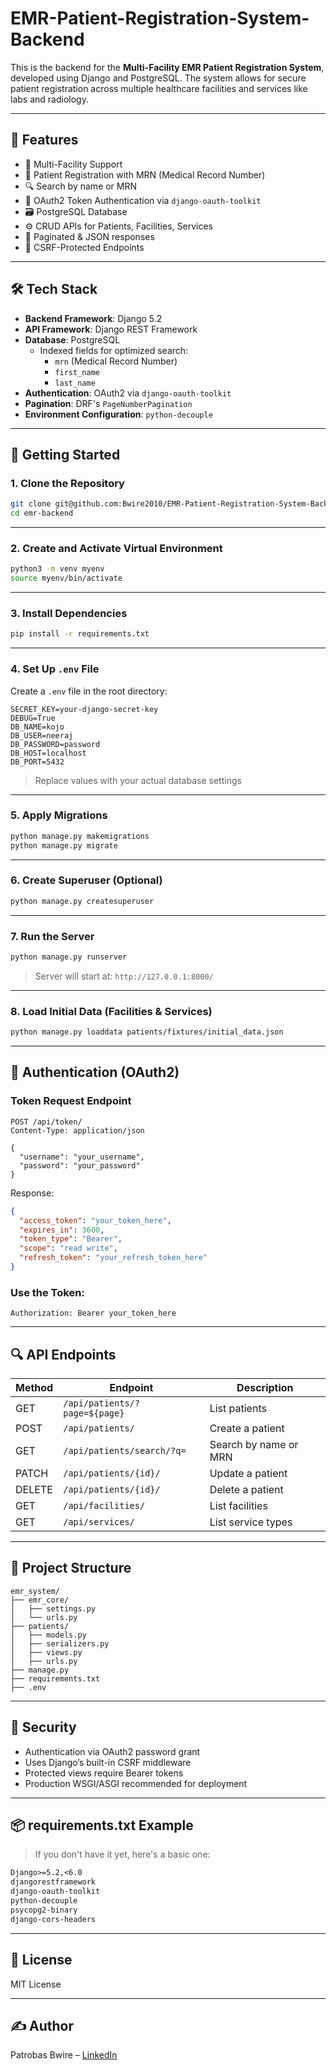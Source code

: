 # EMR-Patient-Registration-System-Backend

This is the backend for the **Multi-Facility EMR Patient Registration System**, developed using Django and PostgreSQL. The system allows for secure patient registration across multiple healthcare facilities and services like labs and radiology.

---

## 🌟 Features

- 🏥 Multi-Facility Support
- 🧍 Patient Registration with MRN (Medical Record Number)
- 🔍 Search by name or MRN
- 🔐 OAuth2 Token Authentication via `django-oauth-toolkit`
- 🗃️ PostgreSQL Database
- ⚙️ CRUD APIs for Patients, Facilities, Services
- 📄 Paginated & JSON responses
- 🔁 CSRF-Protected Endpoints

---

## 🛠 Tech Stack

- **Backend Framework**: Django 5.2
- **API Framework**: Django REST Framework
- **Database**: PostgreSQL
  - Indexed fields for optimized search:
    - `mrn` (Medical Record Number)
    - `first_name`
    - `last_name`
- **Authentication**: OAuth2 via `django-oauth-toolkit`
- **Pagination**: DRF's `PageNumberPagination`
- **Environment Configuration**: `python-decouple`

---

## 🚀 Getting Started

### 1. Clone the Repository

```bash
git clone git@github.com:Bwire2010/EMR-Patient-Registration-System-Backend.git
cd emr-backend
```

---

### 2. Create and Activate Virtual Environment

```bash
python3 -m venv myenv
source myenv/bin/activate
```

---

### 3. Install Dependencies

```bash
pip install -r requirements.txt
```

---

### 4. Set Up `.env` File

Create a `.env` file in the root directory:

```env
SECRET_KEY=your-django-secret-key
DEBUG=True
DB_NAME=kojo
DB_USER=neeraj
DB_PASSWORD=password
DB_HOST=localhost
DB_PORT=5432
```

> Replace values with your actual database settings

---

### 5. Apply Migrations

```bash
python manage.py makemigrations
python manage.py migrate
```

---

### 6. Create Superuser (Optional)

```bash
python manage.py createsuperuser
```

---

### 7. Run the Server

```bash
python manage.py runserver
```

> Server will start at: `http://127.0.0.1:8000/`


---

### 8. Load Initial Data (Facilities & Services)

```bash
python manage.py loaddata patients/fixtures/initial_data.json
```
---

## 🔑 Authentication (OAuth2)

### Token Request Endpoint

```http
POST /api/token/
Content-Type: application/json

{
  "username": "your_username",
  "password": "your_password"
}
```

Response:

```json
{
  "access_token": "your_token_here",
  "expires_in": 3600,
  "token_type": "Bearer",
  "scope": "read write",
  "refresh_token": "your_refresh_token_here"
}
```

### Use the Token:

```http
Authorization: Bearer your_token_here
```

---

## 🔍 API Endpoints

| Method | Endpoint                     | Description                  |
|--------|----------------------------- |------------------------------|
| GET    | `/api/patients/?page=${page}`| List patients                |
| POST   | `/api/patients/`             | Create a patient             |
| GET    | `/api/patients/search/?q=`   | Search by name or MRN        |
| PATCH  | `/api/patients/{id}/`        | Update a patient             |
| DELETE | `/api/patients/{id}/`        | Delete a patient             |
| GET    | `/api/facilities/`           | List facilities              |
| GET    | `/api/services/`             | List service types           |

---

## 🧱 Project Structure

```
emr_system/
├── emr_core/
│   ├── settings.py
│   └── urls.py
├── patients/
│   ├── models.py
│   ├── serializers.py
│   ├── views.py
│   ├── urls.py
├── manage.py
├── requirements.txt
├── .env
```

---

## 🔐 Security

- Authentication via OAuth2 password grant
- Uses Django’s built-in CSRF middleware
- Protected views require Bearer tokens
- Production WSGI/ASGI recommended for deployment

---

## 📦 requirements.txt Example

> If you don't have it yet, here's a basic one:

```txt
Django>=5.2,<6.0
djangorestframework
django-oauth-toolkit
python-decouple
psycopg2-binary
django-cors-headers
```

---


## 🧠 License

MIT License

---

## ✍️ Author

Patrobas Bwire – [LinkedIn](https://www.linkedin.com/in/patrobas-bwire/)
